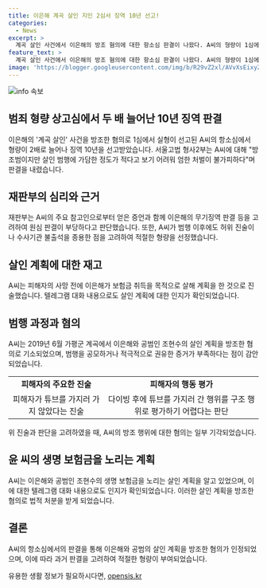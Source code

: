 ```yaml
---
title: 이은해 계곡 살인 지인 2심서 징역 10년 선고!
categories:
  - News
excerpt: >
  계곡 살인 사건에서 이은해의 방조 혐의에 대한 항소심 판결이 나왔다. A씨의 형량이 1심에서 2배로 늘어난 징역 10년이 선고되었는데, 이는 이은해의 무기징역 판결을 고려한 것으로 보인다. A씨의 허위 진술과 수사기관 불출석 등의 행위에 대해 재판부는 엄한 처벌이 필요하다고 판시했다. A씨는 이은해와 살인을 공모한 공범으로 보이진 않지만, 그의 복어 독 살인 계획을 알고 있었음이 지적되었다. A씨는 지난해 6월 가평군 계곡에서 이은해와 공범 조현수가 살해한 혐의로 기소됐다. 다이빙한 윤 씨의 피해자가 사망하기 전 A씨는 범행을 알고 있었음을 지인들에게 언급했고, 이은해 등의 살인 계획을 알고 있었다는 텔레그램 대화 등이 증거로 제시됐다.
feature_text: >
  계곡 살인 사건에서 이은해의 방조 혐의에 대한 항소심 판결이 나왔다. A씨의 형량이 1심에서 2배로 늘어난 징역 10년이 선고되었는데, 이는 이은해의 무기징역 판결을 고려한 것으로 보인다. A씨의 허위 진술과 수사기관 불출석 등의 행위에 대해 재판부는 엄한 처벌이 필요하다고 판시했다. A씨는 이은해와 살인을 공모한 공범으로 보이진 않지만, 그의 복어 독 살인 계획을 알고 있었음이 지적되었다. A씨는 지난해 6월 가평군 계곡에서 이은해와 공범 조현수가 살해한 혐의로 기소됐다. 다이빙한 윤 씨의 피해자가 사망하기 전 A씨는 범행을 알고 있었음을 지인들에게 언급했고, 이은해 등의 살인 계획을 알고 있었다는 텔레그램 대화 등이 증거로 제시됐다.
image: 'https://blogger.googleusercontent.com/img/b/R29vZ2xl/AVvXsEixyZcFfHzMRdzZMjFBmAUKJYCLCGyLL1o632UiGVXcaFdKo_bkvkuCioo0uUKlGfBVcT3P84aROyZIXSBEx3Aw5nCQ3pTgDom1WDC4m8eifvWiAmWEEVb4x6G_l8C0QH225ldMjyaFvpxGEBGNO37VmDTDMHGhJPq73UglMfDca1-0aw/s1600/blogspot.png'
---
```


<p><img src="https://blogger.googleusercontent.com/img/b/R29vZ2xl/AVvXsEixyZcFfHzMRdzZMjFBmAUKJYCLCGyLL1o632UiGVXcaFdKo_bkvkuCioo0uUKlGfBVcT3P84aROyZIXSBEx3Aw5nCQ3pTgDom1WDC4m8eifvWiAmWEEVb4x6G_l8C0QH225ldMjyaFvpxGEBGNO37VmDTDMHGhJPq73UglMfDca1-0aw/s1600/blogspot.png" alt="info 속보" /></p>

<h2 data-ke-size="size26">범죄 형량 상고심에서 두 배 늘어난 10년 징역 판결</h2>

<p data-ke-size="size16">이은해의 '계곡 살인' 사건을 방조한 혐의로 1심에서 실형이 선고된 A씨의 항소심에서 형량이 2배로 늘어나 징역 10년을 선고받았습니다. 서울고법 형사2부는 A씨에 대해 "방조범이지만 살인 범행에 가담한 정도가 적다고 보기 어려워 엄한 처벌이 불가피하다"며 판결을 내렸습니다.</p>

<h2 data-ke-size="size26">재판부의 심리와 근거</h2>

<p data-ke-size="size16">재판부는 A씨의 주요 참고인으로부터 얻은 증언과 함께 이은해의 무기징역 판결 등을 고려하여 원심 판결이 부당하다고 판단했습니다. 또한, A씨가 범행 이후에도 허위 진술이나 수사기관 불출석을 종용한 점을 고려하여 적절한 형량을 선정했습니다.</p>

<h2 data-ke-size="size26">살인 계획에 대한 재고</h2>

<p data-ke-size="size16">A씨는 피해자의 사망 전에 이은해가 보험금 취득을 목적으로 살해 계획을 한 것으로 진술했습니다. 텔레그램 대화 내용으로도 살인 계획에 대한 인지가 확인되었습니다.</p>

<h2 data-ke-size="size26">범행 과정과 혐의</h2>

<p data-ke-size="size16">A씨는 2019년 6월 가평군 계곡에서 이은해와 공범인 조현수의 살인 계획을 방조한 혐의로 기소되었으며, 범행을 공모하거나 적극적으로 권유한 증거가 부족하다는 점이 감안되었습니다.</p>

<table>
    <tr>
        <td style="text-align: center; height: 17px;"><b>피해자의 주요한 진술</b></td>
        <td style="text-align: center; height: 17px;"><b>피해자의 행동 평가</b></td>
    </tr>
    <tr>
        <td style="text-align: center; height: 17px;">피해자가 튜브를 가지러 가지 않았다는 진술</td>
        <td style="text-align: center; height: 17px;">다이빙 후에 튜브를 가지러 간 행위를 구조 행위로 평가하기 어렵다는 판단</td>
    </tr>
</table>

<p data-ke-size="size16">위 진술과 판단을 고려하였을 때, A씨의 방조 행위에 대한 혐의는 일부 기각되었습니다.</p>

<h2 data-ke-size="size26">윤 씨의 생명 보험금을 노리는 계획</h2>

<p data-ke-size="size16">A씨는 이은해와 공범인 조현수의 생명 보험금을 노리는 살인 계획을 알고 있었으며, 이에 대한 텔레그램 대화 내용으로도 인지가 확인되었습니다. 이러한 살인 계획을 방조한 혐의로 법적 처분을 받게 되었습니다.</p>

<h2 data-ke-size="size26">결론</h2>

<p data-ke-size="size16">A씨의 항소심에서의 판결을 통해 이은해와 공범의 살인 계획을 방조한 혐의가 인정되었으며, 이에 따라 과거 판결을 고려하여 적절한 형량이 부여되었습니다.</p>
유용한 생활 정보가 필요하시다면, <a href="https://opensis.kr" rel="dofollow">opensis.kr</a>


